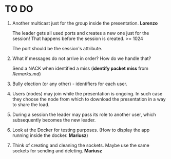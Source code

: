 # TO DO

1. Another multicast just for the group inside the presentation. **Lorenzo**

   The leader gets all used ports and creates a new one just for the session! That happens before the session is created. >= 1024

   The port should be the session's attribute.

2. What if messages do not arrive in order? How do we handle that?

   Send a NACK when identified a miss (**identify packet miss** from _Remarks.md_)

3. Bully election (or any other) - identifiers for each user.

4. Users (nodes) may join while the presentation is ongoing. In such case they choose the node from which to download the presentation in a way to share the load.

5. During a session the leader may pass its role to another user, which subsequently becomes the new leader.

6. Look at the Docker for testing purposes. (How to display the app running inside the docker. **Mariusz**)

7. Think of creating and cleaning the sockets. Maybe use the same sockets for sending and deleting. **Mariusz**
